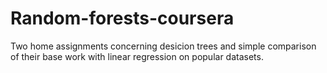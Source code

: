 # Random-forests-coursera

Two home assignments concerning desicion trees and simple comparison of their base work with linear regression on popular datasets.
